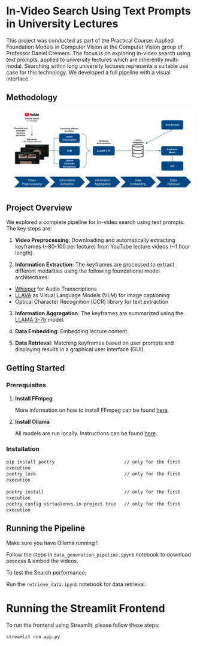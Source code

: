 # In-Video Search Using Text Prompts in University Lectures

This project was conducted as part of the Practical Course: Applied Foundation Models in Computer Vision at the Computer Vision group of Professor Daniel Cremers. The focus is on exploring in-video search using text prompts, applied to university lectures which are inherently multi-modal. Searching within long university lectures represents a suitable use case for this technology. We developed a full pipeline with a visual interface.

## Methodology

![Pipeline overview](visuals/pipeline_overview.png)

## Project Overview

We explored a complete pipeline for in-video search using text prompts. The key steps are:

1. **Video Preprocessing**: Downloading and automatically extracting keyframes (~80-100 per lecture) from YouTube lecture videos (~1 hour length).

2. **Information Extraction**: The keyframes are processed to extract different modalities using the following foundational model architectures:

  - [Whisper](https://github.com/openai/whisper) for Audio Transcriptions
  - [LLAVA](https://llava-vl.github.io/) as Visual Language Models (VLM) for image captioning
  - Optical Character Recognition (OCR) library for text extraction

3. **Information Aggregation**: The keyframes are summarized using the [LLAMA 3-7b](https://llama.meta.com/llama3/) model.

4. **Data Embedding**: Embedding lecture content.
5. **Data Retrieval**: Matching keyframes based on user prompts and displaying results in a graphical user interface (GUI).

## Getting Started

### Prerequisites

1. **Install FFmpeg**

   More information on how to install FFmpeg can be found [here](https://ffmpeg.org/download.html).

2. **Install Ollama**

   All models are run locally. Instructions can be found [here](https://github.com/ollama/ollama).

### Installation

```shell
pip install poetry                          // only for the first execution
poetry lock                                 // only for the first execution

poetry install                              // only for the first execution
poetry config virtualenvs.in-project true   // only for the first execution
```

## Running the Pipeline

Make sure you have Ollama running !

Follow the steps in `data_generation_pipeline.ipynb` notebook to download process & embed the videos.

To test the  Search performance:

Run the `retrieve_data.ipynb` notebook for data retrieval.

# Running the Streamlit Frontend

To run the frontend using Streamlit, please follow these steps:

   ```bash
   streamlit run app.py
   ```
